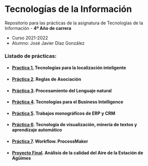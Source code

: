 # Tecnologías de la Información

Repositorio para las prácticas de la asignatura de Tecnologías de la Información - **4º Año de carrera**
- Curso 2021-2022
- Alumno: José Javier Díaz González

### Listado de prácticas:
- #### [Practica 1.](https://github.com/alu0101128894/TIO/tree/main/Prácticas/Practica%201.%20Tecnolog%C3%ADas%20para%20la%20localizaci%C3%B3n%20inteligente) Tecnologías para la localización inteligente

- #### [Práctica 2](https://github.com/alu0101128894/TIO/tree/main/Prácticas/Pr%C3%A1ctica%202.%20Reglas%20de%20Asociaci%C3%B3n). Reglas de Asociación

- #### [Práctica 3](https://github.com/alu0101128894/TIO/tree/main/Prácticas/Pr%C3%A1ctica%203.%20Procesamiento%20del%20Lenguaje%20natural). Procesamiento del Lenguaje natural

- #### [Práctica 4](https://github.com/alu0101128894/TIO/tree/main/Prácticas/Pr%C3%A1ctica%204.%20Tecnolog%C3%ADas%20para%20el%20Business%20Intelligence). Tecnologías para el Business Intelligence

- #### [Práctica 5](https://github.com/alu0101128894/TIO/tree/main/Prácticas/Pr%C3%A1ctica%205.%20Trabajos%20monogr%C3%A1ficos%20de%20ERP%20y%20CRM). Trabajos monográficos de ERP y CRM

- #### [Práctica 6](https://github.com/alu0101128894/TIO/tree/main/Prácticas/Pr%C3%A1ctica%206.%20Tecnolog%C3%ADa%20de%20visualizaci%C3%B3n%2C%20miner%C3%ADa%20de%20textos%20y%20aprendizaje%20autom%C3%A1tico). Tecnología de visualización, minería de textos y aprendizaje automático


- #### [Práctica 7](https://github.com/alu0101128894/TIO/tree/main/Prácticas/Pr%C3%A1ctica%207.%20Workflow%20.%20ProcessMaker%20). Workflow. ProcessMaker

- #### [Proyecto Final](https://github.com/alu0101128894/TIO/tree/main/Proyecto%20Final). Análisis de la calidad del Aire de la Estación de Agüimes